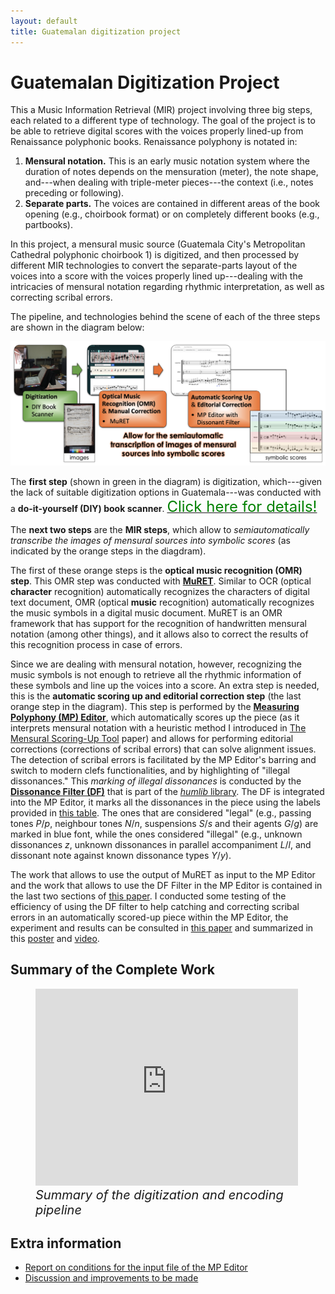 ```yaml
---
layout: default
title: Guatemalan digitization project
---
```


# Guatemalan Digitization Project

This a Music Information Retrieval (MIR) project involving three big steps, each related to a different type of technology. The goal of the project is to be able to retrieve digital scores with the voices properly lined-up from Renaissance polyphonic books. Renaissance polyphony is notated in: 
1. **Mensural notation.** This is an early music notation system where the duration of notes depends on the mensuration (meter), the note shape, and---when dealing with triple-meter pieces---the context (i.e., notes preceding or following).
2. **Separate parts.** The voices are contained in different areas of the book opening (e.g., choirbook format) or on completely different books (e.g., partbooks).

In this project, a mensural music source (Guatemala City's Metropolitan Cathedral polyphonic choirbook 1) is digitized, and then processed by different MIR technologies to convert the separate-parts layout of the voices into a score with the voices properly lined up---dealing with the intricacies of mensural notation regarding rhythmic interpretation, as well as correcting scribal errors.

The pipeline, and technologies behind the scene of each of the three steps are shown in the diagram below:

<img src="/assets/images/MIR_Pipeline.png" alt="Music information retrieval pipeline" width="1000">

The **first step** (shown in green in the diagram) is digitization, which---given the lack of suitable digitization options in Guatemala---was conducted with a **do-it-yourself (DIY) book scanner**. [<font size="5" color="green">Click here for details!</font>](digit_guatemala)

The **next two steps** are the **MIR steps**, which allow to *semiautomatically transcribe the images of mensural sources into symbolic scores* (as indicated by the orange steps in the diagdram). 

The first of these orange steps is the **optical music recognition (OMR) step**. This OMR step was conducted with [**MuRET**](https://muret.dlsi.ua.es/muret/#/home). Similar to OCR (optical **character** recognition) automatically recognizes the characters of digital text document, OMR (optical **music** recognition) automatically recognizes the music symbols in a digital music document. MuRET is an OMR framework that has support for the recognition of handwritten mensural notation (among other things), and it allows also to correct the results of this recognition process in case of errors.

Since we are dealing with mensural notation, however, recognizing the music symbols is not enough to retrieve all the rhythmic information of these symbols and line up the voices into a score. An extra step is needed, this is the **automatic scoring up and editorial correction step** (the last orange step in the diagram). This step is performed by the [**Measuring Polyphony (MP) Editor**](https://editor.measuringpolyphony.org/#/), which automatically scores up the piece (as it interprets mensural notation with a heuristic method I introduced in [The Mensural Scoring-Up Tool](https://dl.acm.org/doi/10.1145/3358664.3358668) paper) and allows for performing editorial corrections (corrections of scribal errors) that can solve alignment issues. The detection of scribal errors is facilitated by the MP Editor's barring and switch to modern clefs functionalities, and by highlighting of "illegal dissonances." This *marking of illegal dissonances* is conducted by the [**Dissonance Filter (DF)**](https://doc.verovio.humdrum.org/filter/dissonant) that is part of the [*humlib* library](https://humlib.humdrum.org). The DF is integrated into the MP Editor, it marks all the dissonances in the piece using the labels provided in [this table](https://doc.verovio.humdrum.org/filter/dissonant/#dissonant-function-labels). The ones that are considered "legal" (e.g., passing tones *P*/*p*, neighbour tones *N*/*n*, suspensions *S*/*s* and their agents *G*/*g*) are marked in blue font, while the ones considered "illegal" (e.g., unknown dissonances *z*, unknown dissonances in parallel accompaniment *L*/*l*, and dissonant note against known dissonance types *Y*/*y*).

The work that allows to use the output of MuRET as input to the MP Editor and the work that allows to use the DF Filter in the MP Editor is contained in the last two sections of [this paper](https://hcommons.org/deposits/item/hc:45973/). I conducted some testing of the efficiency of using the DF filter to help catching and correcting scribal errors in an automatically scored-up piece within the MP Editor, the experiment and results can be consulted in [this paper](https://archives.ismir.net/ismir2022/paper/000060.pdf) and summarized in this [poster](/assets/papers/poster-ismir_submission44.pdf) and [video](https://youtu.be/lQpYktuFFlc).


## Summary of the Complete Work

<figure>
	<iframe width="420" height="315" src="https://www.youtube.com/embed/aNpDpPOyOMY" frameborder="0" allowfullscreen></iframe>
	<figcaption style="font-size:15pt; font-style:italic">Summary of the digitization and encoding pipeline</figcaption>
</figure>


## Extra information

- [Report on conditions for the input file of the MP Editor]()
- [Discussion and improvements to be made]()
